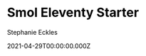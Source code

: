 ---
title: Smol Eleventy Starter
github: https://github.com/5t3ph/smol-11ty-starter
demo: https://smol-11ty-starter.netlify.app/
license: null
author: Stephanie Eckles
author_link: ''
author_twitter: 5t3ph
date: 2021-04-29T00:00:00.000Z
ssg:
  - Eleventy
cms:
  - NetlifyCMS
css: null
archetype:
  - Boilerplate
description: >-
  Extremely minimal Eleventy starter to kickstart a simple multi-page site / a
  nearly opinionless foundation to continue building on.
draft: false
publish_date: '2021-03-10T04:44:59Z'
update_date: '2021-06-12T01:52:04Z'
github_star: 63
github_fork: 12
---